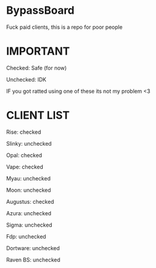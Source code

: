 # BypassBoard
Fuck paid clients, this is a repo for poor people


# IMPORTANT
Checked: Safe (for now)


Unchecked: IDK


IF you got ratted using one of these its not my problem <3


# CLIENT LIST
Rise: checked


Slinky: unchecked


Opal: checked


Vape: checked


Myau: unchecked


Moon: unchecked


Augustus: checked


Azura: unchecked


Sigma: unchecked


Fdp: unchecked


Dortware: unchecked


Raven BS: unchecked






